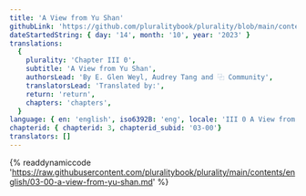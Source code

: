```yaml
---
title: 'A View from Yu Shan'
githubLink: 'https://github.com/pluralitybook/plurality/blob/main/contents/english/03-00-a-view-from-yu-shan.md'
dateStartedString: { day: '14', month: '10', year: '2023' }
translations:
  {
    plurality: 'Chapter III 0',
    subtitle: 'A View from Yu Shan',
    authorsLead: 'By E. Glen Weyl, Audrey Tang and ⿻ Community',
    translatorsLead: 'Translated by:',
    return: 'return',
    chapters: 'chapters',
  }
language: { en: 'english', iso6392B: 'eng', locale: 'III 0 A View from Yu Shan' }
chapterid: { chapterid: 3, chapterid_subid: '03-00'}
translators: []
---
```

{% readdynamiccode 'https://raw.githubusercontent.com/pluralitybook/plurality/main/contents/english/03-00-a-view-from-yu-shan.md' %}
